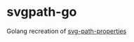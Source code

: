 # svgpath-go

Golang recreation of [svg-path-properties](https://github.com/rveciana/svg-path-properties)
